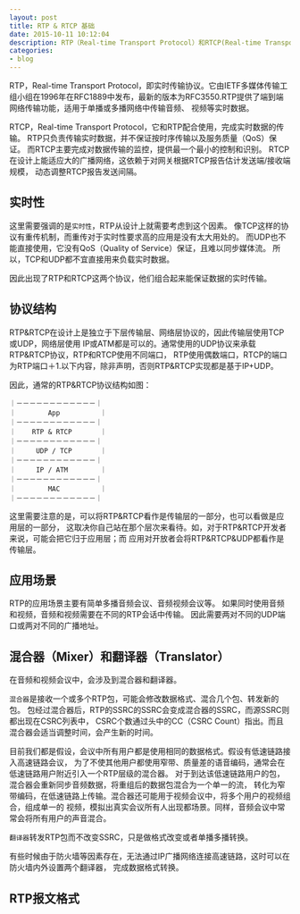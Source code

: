 ```yaml
---
layout: post
title: RTP & RTCP 基础
date: 2015-10-11 10:12:04
description: RTP（Real-time Transport Protocol）和RTCP(Real-time Transport Control Protocol)是在RFC3550中定义的一对网络传输协议协议，两者相互配合完成数据传输。
categories:
- blog
---
```


RTP，Real-time Transport Protocol，即实时传输协议。它由IETF多媒体传输工组小组在1996年在RFC1889中发布，最新的版本为RFC3550.RTP提供了端到端网络传输功能，适用于单播或多播网络中传输音频、
视频等实时数据。

RTCP，Real-time Transport Protocol，它和RTP配合使用，完成实时数据的传输。
RTP只负责传输实时数据，并不保证按时序传输以及服务质量（QoS）保证。
而RTCP主要完成对数据传输的监控，提供最一个最小的控制和识别。
RTCP在设计上能适应大的广播网络，这依赖于对网关根据RTCP报告估计发送端/接收端规模，
动态调整RTCP报告发送间隔。

## 实时性
这里需要强调的是`实时性`，RTP从设计上就需要考虑到这个因素。
像TCP这样的协议有重传机制，而重传对于实时性要求高的应用是没有太大用处的。
而UDP也不能直接使用，它没有QoS（Quality of Service）保证，且难以同步媒体流。
所以，TCP和UDP都不宜直接用来负载实时数据。

因此出现了RTP和RTCP这两个协议，他们组合起来能保证数据的实时传输。

## 协议结构
RTP&RTCP在设计上是独立于下层传输层、网络层协议的，因此传输层使用TCP或UDP，网络层使用
IP或ATM都是可以的。通常使用的UDP协议来承载RTP&RTCP协议，RTP和RTCP使用不同端口，
RTP使用偶数端口，RTCP的端口为RTP端口＋1.以下内容，除非声明，否则RTP&RTCP实现都是基于IP+UDP。

因此，通常的RTP&RTCP协议结构如图：

```
｜－－－－－－－－－－－－｜
｜        App          ｜
｜－－－－－－－－－－－－｜
｜    RTP & RTCP       ｜
｜－－－－－－－－－－－－｜
｜     UDP / TCP       ｜
｜－－－－－－－－－－－－｜
｜     IP / ATM        ｜
｜－－－－－－－－－－－－｜
｜        MAC          ｜
｜－－－－－－－－－－－－｜
```

这里需要注意的是，可以将RTP&RTCP看作是传输层的一部分，也可以看做是应用层的一部分，
这取决你自己站在那个层次来看待。如，对于RTP&RTCP开发者来说，可能会把它归于应用层；而
应用对开放者会将RTP&RTCP&UDP都看作是传输层。

## 应用场景
RTP的应用场景主要有简单多播音频会议、音频视频会议等。
如果同时使用音频和视频，音频和视频需要在不同的RTP会话中传输。
因此需要两对不同的UDP端口或两对不同的广播地址。


## 混合器（Mixer）和翻译器（Translator）
在音频和视频会议中，会涉及到混合器和翻译器。

`混合器`是接收一个或多个RTP包，可能会修改数据格式、混合几个包、转发新的包。
包经过混合器后，RTP的SSRC的SSRC会变成混合器的SSRC，而源SSRC则都出现在CSRC列表中，
CSRC个数通过头中的CC（CSRC Count）指出。而且混合器会适当调整时间，会产生新的时间。

目前我们都是假设，会议中所有用户都是使用相同的数据格式。假设有低速链路接入高速链路会议，
为了不使其他用户都使用窄带、质量差的语音编码，通常会在低速链路用户附近引入一个RTP层级的混合器。
对于到达该低速链路用户的包，混合器会重新同步音频数据，将重组后的数据包混合为一个单一的流，
转化为窄带编码，在低速链路上传输。混合器还可能用于视频会议中，将多个用户的视频组合，组成单一的
视频，模拟出真实会议所有人出现都场景。同样，音频会议中常常会将所有用户的声音混合。

`翻译器`转发RTP包而不改变SSRC，只是做格式改变或者单播多播转换。

有些时候由于防火墙等因素存在，无法通过IP广播网络连接高速链路，这时可以在防火墙内外设置两个翻译器，
完成数据格式转换。

## RTP报文格式
